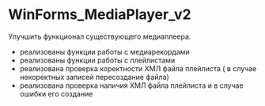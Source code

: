 # WinForms_MediaPlayer_v2
Улучшить функционал существующего медиаплеера.

- реализованы функции работы с медиарекордами
- реализованы функции работы с плейлистами
- реализована проверка коректности ХМЛ файла плейлиста ( в случае некоректных записей пересоздание файла)
- реализована проверка наличия ХМЛ файла плейлиста и в случае ошибки его создание
